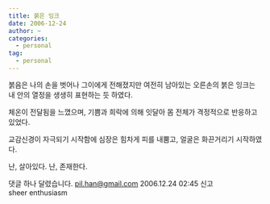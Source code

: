 ```yaml
---
title: 붉은 잉크
date: 2006-12-24
author: ~
categories:
  - personal
tag:
  - personal
---
```




붉음은 나의 손을 벗어나 그이에게 전해졌지만 여전히 남아있는 오른손의 붉은 잉크는 내 안의 열정을 생생히 표현하는 듯 하였다.

체온이 전달됨을 느꼈으며, 기쁨과 희락에 의해 잇달아 몸 전체가 격정적으로 반응하고 있었다.

교감신경이 자극되기 시작함에 심장은 힘차게 피를 내뿜고, 얼굴은 화끈거리기 시작하였다.

난, 살아있다.
난, 존재한다.



 댓글 하나 달렸습니다.
 pil.han@gmail.com 2006.12.24 02:45 신고   
sheer enthusiasm




